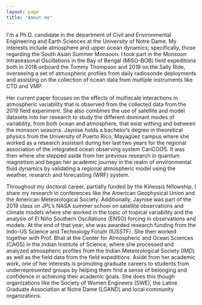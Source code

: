 ```yaml
---
layout: page
title: "Amout me"
---
```

I'm a Ph.D. candidate in the department of Civil and Environmental Engineering
and Earth Sciences at the University of Notre Dame. My interests include atmosphere and upper
ocean dynamics; specifically, those regarding the South Asian Summer Monsoon. I took part in the
Monsoon Intraseasonal Oscillations in the Bay of Bengal (MISO-BOB) field expeditions both in 2018
onboard the Tommy Thompson and 2019 on the Sally Ride, overseeing a set of atmospheric
profiles from daily radiosonde deployments and assisting on the collection of ocean data from multiple
instruments like CTD and VMP. 

Her current paper focuses on the effects of multiscale interactions in
atmospheric variability that is observed from the collected data from the 2019 field experiment. She also
combines the use of satellite and model datasets into her research to study the different dominant modes
of variability, from both ocean and atmosphere, that exist withing and between the monsoon seasons.
Jaynise holds a bachelor’s degree in theoretical physics from the University of Puerto Rico,
Mayagüez campus where she worked as a research assistant during her last two years for the regional
association of the integrated ocean observing system CariCOOS. It was then where she stepped aside from
her previous research in quantum magnetism and began her academic journey in the realm of
environmental fluid dynamics by validating a regional atmospheric model using the weather, research and
forecasting (WRF) system. 

Throughout my doctoral career, partially funded by the Kinessis fellowship, I share my research in conferences like the American Geophysical Union and the 
American Meteorological Society. Additionally, Jaynise was part of the 2019 class on JPL’s NASA summer
school on satellite observations and climate models where she worked in the topic of tropical variability
and the analysis of El Niño Southern Oscillations (ENSO) forcing in observations and models. At the end of
that year, she was awarded research funding from the Indo-US Science and Technology Forum (IUSSTF).
She then worked together with Prof. Bhat at the Center for Atmospheric and Ocean Sciences (CAOS) in
the Indian Institute of Science, where she processed and analyzed atmospheric profiles from the Indian
Meteorological Society (IMD) as well as the field data from the field expeditions.
Aside from her academic work, one of her interests is promoting graduate careers to students
from underrepresented groups by helping them find a sense of belonging and confidence in achieving
their academic goals. She does this though organizations like the Society of Women Engineers (SWE), the
Latine Graduate Association at Notre Dame (LGAND) and local community organizations. 
